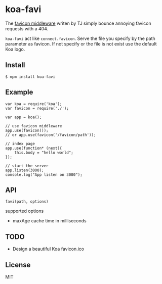koa-favi
==
The [favicon middleware](https://github.com/koajs/favicon) writen by TJ simply bounce annoying favicon requests with a 404.

`koa-favi` act like `connect.favicon`. Serve the file you specify by the path parameter as favicon.
If not specify or the file is not exist use the default Koa logo.


## Install 
```
$ npm install koa-favi
```

## Example
```
var koa = require('koa');
var favicon = require('./');

var app = koa();

// use favicon middleware
app.use(favicon());
// or app.use(favicon('/favicon/path'));

// index page
app.use(function* (next){
    this.body = "hello world";
});

// start the server
app.listen(3000);
console.log("App listen on 3000");
```

## API
`favi(path, options)`

supported options

* maxAge  cache time in milliseconds


## TODO

* Design a beautiful Koa favicon.ico

## License
MIT

